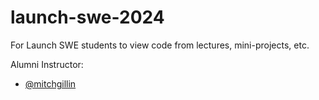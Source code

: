 # launch-swe-2024
For Launch SWE students to view code from lectures, mini-projects, etc.


Alumni Instructor:

- [@mitchgillin](https://github.com/mitchgillin)
